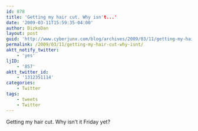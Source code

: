 ```yaml
---
id: 878
title: 'Getting my hair cut. Why isn't...'
date: '2009-03-11T15:59:35-04:00'
author: DizkoDan
layout: post
guid: 'http://www.cyberjunx.com/blog/archives/2009/03/11/getting-my-hair-cut-why-isnt/'
permalink: /2009/03/11/getting-my-hair-cut-why-isnt/
aktt_notify_twitter:
    - 'yes'
ljID:
    - '857'
aktt_twitter_id:
    - '1312351114'
categories:
    - Twitter
tags:
    - tweets
    - Twitter
---
```


Getting my hair cut. Why isn’t it Friday yet?